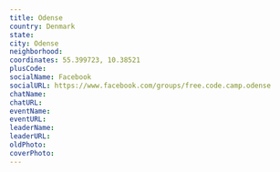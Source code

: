 ```yaml
---
title: Odense
country: Denmark
state: 
city: Odense
neighborhood: 
coordinates: 55.399723, 10.38521
plusCode:
socialName: Facebook
socialURL: https://www.facebook.com/groups/free.code.camp.odense
chatName:
chatURL:
eventName:
eventURL:
leaderName:
leaderURL:
oldPhoto: 
coverPhoto:
---
```

